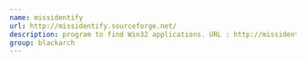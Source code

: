 ```yaml
---
name: missidentify
url: http://missidentify.sourceforge.net/
description: program to find Win32 applications. URL : http://missidentify.sourceforge.net/ Groups : blackarch blackarch-recon blackarch-windows
group: blackarch
---
```


